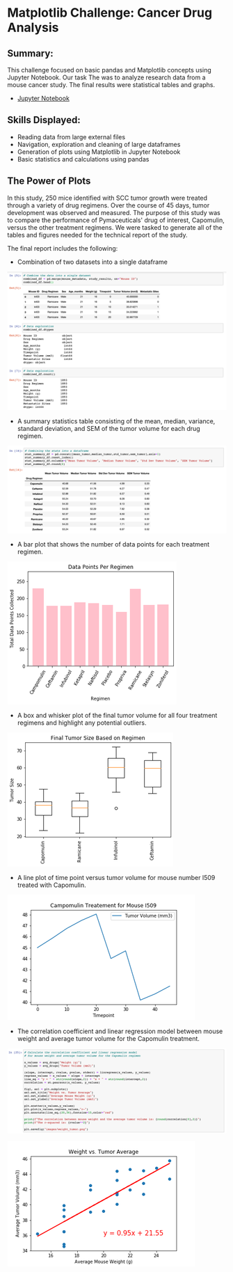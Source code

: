 # Matplotlib Challenge: Cancer Drug Analysis

## Summary: 

This challenge focused on basic pandas and Matplotlib concepts using Jupyter Notebook. Our task The was to analyze research data from a mouse cancer study. The final results were statistical tables and graphs. 

* [Jupyter Notebook](https://nbviewer.jupyter.org/github/kasiakalemba/Matplotlib-Cancer-Study/blob/master/Pymaceuticals.ipynb#/) 

## Skills Displayed: 
* Reading data from large external files 
* Navigation, exploration and cleaning of large dataframes 
* Generation of plots using Matplotlib in Jupyter Notebook
* Basic statistics and calculations using pandas 

## The Power of Plots 
In this study, 250 mice identified with SCC tumor growth were treated through a variety of drug regimens. Over the course of 45 days, tumor development was observed and measured. The purpose of this study was to compare the performance of Pymaceuticals' drug of interest, Capomulin, versus the other treatment regimens. We were tasked to generate all of the tables and figures needed for the technical report of the study. 

The final report includes the following: 
* Combination of two datasets into a single dataframe 


![](images/fig1.png)

* A summary statistics table consisting of the mean, median, variance, standard deviation, and SEM of the tumor volume for each drug regimen.


![](images/fig2.png)

* A bar plot that shows the number of data points for each treatment regimen.


![](images/datapointss.png)

* A box and whisker plot of the final tumor volume for all four treatment regimens and highlight any potential outliers.


![](images/finaltumor.png)

* A line plot of time point versus tumor volume for mouse number l509 treated with Capomulin.


![](images/campomulin_mousel509.png)

* The correlation coefficient and linear regression model between mouse weight and average tumor volume for the Capomulin treatment.


![](images/fig3.png)


![](images/weight_tumor.png)

















